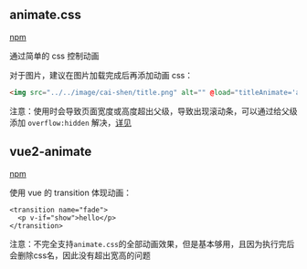 ## animate.css

[npm](https://www.npmjs.com/package/animate.css)

通过简单的 css 控制动画

对于图片，建议在图片加载完成后再添加动画 css：

```html
<img src="../../image/cai-shen/title.png" alt="" @load="titleAnimate='animate__animated animate__tada'" :class="titleAnimate">
```

注意：使用时会导致页面宽度或高度超出父级，导致出现滚动条，可以通过给父级添加 `overflow:hidden` 解决，[详见](https://animate.style/#Overflow)

## vue2-animate

[npm](https://www.npmjs.com/package/vue2-animate)

使用 vue 的 transition 体现动画：

```vue
<transition name="fade">
  <p v-if="show">hello</p>
</transition>
```

注意：不完全支持`animate.css`的全部动画效果，但是基本够用，且因为执行完后会删除css名，因此没有超出宽高的问题
